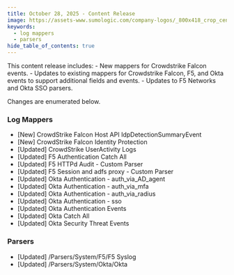 ```yaml
---
title: October 28, 2025 - Content Release
image: https://assets-www.sumologic.com/company-logos/_800x418_crop_center-center_82_none/SumoLogic_Preview_600x600.jpg?mtime=1617040082
keywords:
  - log mappers
  - parsers
hide_table_of_contents: true    
---
```


This content release includes:
    - New mappers for Crowdstrike Falcon events.
    - Updates to existing mappers for Crowdstrike Falcon, F5, and Okta events to support additional fields and events.
    - Updates to F5 Networks and Okta SSO parsers.

Changes are enumerated below.

### Log Mappers
- [New] CrowdStrike Falcon Host API IdpDetectionSummaryEvent
- [New] CrowdStrike Falcon Identity Protection
- [Updated] CrowdStrike UserActivity Logs
- [Updated] F5 Authentication Catch All
- [Updated] F5 HTTPd Audit - Custom Parser
- [Updated] F5 Session and adfs proxy - Custom Parser
- [Updated] Okta Authentication - auth_via_AD_agent
- [Updated] Okta Authentication - auth_via_mfa
- [Updated] Okta Authentication - auth_via_radius
- [Updated] Okta Authentication - sso
- [Updated] Okta Authentication Events
- [Updated] Okta Catch All
- [Updated] Okta Security Threat Events

### Parsers
- [Updated] /Parsers/System/F5/F5 Syslog
- [Updated] /Parsers/System/Okta/Okta